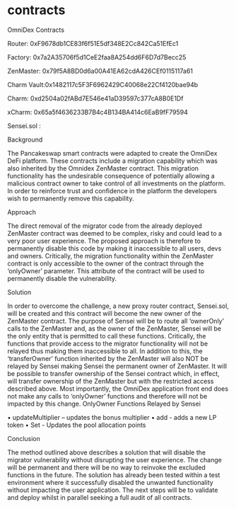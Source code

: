# contracts
OmniDex Contracts


Router: 0xF9678db1CE83f6f51E5df348E2Cc842Ca51EfEc1

Factory: 0x7a2A35706f5d1CeE2faa8A254dd6F6D7d7Becc25

ZenMaster: 0x79f5A8BD0d6a00A41EA62cdA426CEf0115117a61

Charm Vault:0x1482117c5F3F6962429C40068e22Cf4120bae94b

Charm: 0xd2504a02fABd7E546e41aD39597c377cA8B0E1Df

xCharm: 0x65a5f4636233B7B4c4B134BA414c6EaB9fF79594




Sensei.sol :



Background

The Pancakeswap smart contracts were adapted to create the OmniDex DeFi platform. These
contracts include a migration capability which was also inherited by the Omnidex ZenMaster
contract. This migration functionality has the undesirable consequence of potentially allowing a
malicious contract owner to take control of all investments on the platform. In order to reinforce
trust and confidence in the platform the developers wish to permanently remove this capability.

Approach

The direct removal of the migrator code from the already deployed ZenMaster contract was deemed
to be complex, risky and could lead to a very poor user experience. The proposed approach is
therefore to permanently disable this code by making it inaccessible to all users, devs and owners.
Critically, the migration functionality within the ZenMaster contract is only accessible to the owner
of the contract through the ‘onlyOwner’ parameter. This attribute of the contract will be used to
permanently disable the vulnerability.

Solution

In order to overcome the challenge, a new proxy router contract, Sensei.sol, will be created and this
contract will become the new owner of the ZenMaster contract. The purpose of Sensei will be to
route all ‘ownerOnly’ calls to the ZenMaster and, as the owner of the ZenMaster, Sensei will be the
only entity that is permitted to call these functions. Critically, the functions that provide access to
the migrator functionality will not be relayed thus making them inaccessible to all.
In addition to this, the ‘transferOwner’ function inherited by the ZenMaster will also NOT be relayed
by Sensei making Sensei the permanent owner of ZenMaster. It will be possible to transfer
ownership of the Sensei contract which, in effect, will transfer ownership of the ZenMaster but with
the restricted access described above.
Most importantly, the OmniDex application front end does not make any calls to ‘onlyOwner’
functions and therefore will not be impacted by this change.
OnlyOwner Functions Relayed by Sensei

• updateMultiplier – updates the bonus multiplier
• add - adds a new LP token
• Set - Updates the pool allocation points

Conclusion

The method outlined above describes a solution that will disable the migrator vulnerability without
disrupting the user experience. The change will be permanent and there will be no way to reinvoke
the excluded functions in the future. The solution has already been tested within a test environment
where it successfully disabled the unwanted functionality without impacting the user application.
The next steps will be to validate and deploy whilst in parallel seeking a full audit of all contracts.
